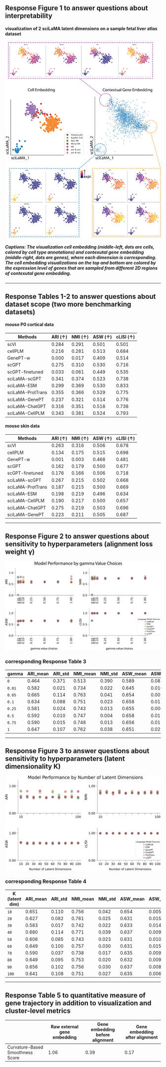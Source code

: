 ## Response Figure 1 to answer questions about interpretability
#### visualization of 2 sciLaMA latent dimensions on a sample fetal liver atlas dataset
![alt text](https://github.com/anonymous-ICML2025/rebuttal_April1st/blob/main/Figures/Interpretability.png)
##### Captions: The visualization cell embedding (middle-left, dots are cells, colored by cell type annotations) and contexutal gene embedding (middle-right, dots are genes), where each dimension is corresponding. The cell embedding visualizations on the top and bottom are colored by the expression level of genes that are sampled from different 2D regions of contexutal gene embedding.

---
## Response Tables 1-2 to answer questions about dataset scope (two more benchmarking datasets)
#### mouse P0 cortical data
|Methods| ARI (↑) | NMI (↑) | ASW (↑) | cLISI (↑) |
| ------------- | ------------- | ------------- | ------------- | ------------- | 
|scVI	              |0.284	|0.291	|0.501	|0.501 |
|cellPLM            |0.216	|0.281	|0.513	|0.684 |
|GenePT-w	          |0.000	|0.017	|0.409	|0.514 |
|scGPT	            |0.275	|0.310	|0.530	|0.716 |
|scGPT-finetuned	  |0.033	|0.061	|0.449	|0.535 |
|sciLaMA-scGPT	    |0.341	|0.374	|0.523	|0.738 |
|sciLaMA-ESM	      |0.299	|0.369	|0.530	|0.833 |
|sciLaMA-ProtTrans	|0.355	|0.366	|0.529	|0.775 |
|sciLaMA-GenePT	    |0.237	|0.321	|0.514	|0.776 |
|sciLaMA-ChatGPT	  |0.316	|0.351	|0.518	|0.738 |
|sciLaMA-CellPLM	  |0.343	|0.381	|0.524	|0.793 |

#### mouse skin data
|Methods| ARI (↑) | NMI (↑) | ASW (↑) | cLISI (↑) |
| ------------- | ------------- | ------------- | ------------- | ------------- | 
|scVI	              |0.263	|0.316	|0.506	|0.678 |
|cellPLM	          |0.134	|0.175	|0.515	|0.698 |
|GenePT-w	          |0.001	|0.003	|0.468	|0.481 |
|scGPT	            |0.162	|0.179	|0.500	|0.677 |
|scGPT-finetuned	  |0.176	|0.166	|0.506	|0.718 |
|sciLaMA-scGPT	    |0.267	|0.215	|0.502	|0.668 |
|sciLaMA-ProtTrans	|0.187	|0.215	|0.500	|0.669 |
|sciLaMA-ESM	      |0.198	|0.219	|0.496	|0.634 |
|sciLaMA-CellPLM	  |0.190	|0.217	|0.500	|0.657 |
|sciLaMA-ChatGPT	  |0.275	|0.219	|0.503	|0.696 |
|sciLaMA-GenePT	    |0.223	|0.211	|0.505	|0.687 |

---

## Response Figure 2 to answer questions about sensitivity to hyperparameters (alignment loss weight γ)
![alt text](https://github.com/anonymous-ICML2025/rebuttal_April1st/blob/main/Figures/Sensitivity_gamma.png)
### corresponding Response Table 3
|gamma|	ARI_mean|	ARI_std	|NMI_mean|	NMI_std|	ASW_mean	|ASW_std	|cLISI_mean|	cLISI_std|
| ------------- | ------------- | ------------- | ------------- | ------------- | ------------- | ------------- | ------------- | ------------- | 
|`0`|	0.464 |0.371	|0.513	|0.390	|0.589	|0.087	|0.881	|0.170|
|`0.01`|	0.582	|0.021	|0.734	|0.022	|0.645	|0.010	|0.990	|0.002|
|`0.05`|	0.665	|0.114	|0.763	|0.041	|0.654	|0.005	|0.991	|0.002|
|`0.1`|	0.634	|0.088	|0.751	|0.023	|0.658	|0.012	|0.992	|0.002|
|`0.25`|	0.581	|0.024	|0.743	|0.013	|0.655	|0.006	|0.990	|0.002|
|`0.5`|	0.592	|0.010	|0.747	|0.004	|0.658	|0.012	|0.993	|0.001|
|`0.75`|	0.590	|0.015	|0.748	|0.013	|0.656	|0.012	|0.992	|0.002|
|`1`|	0.647	|0.107	|0.762	|0.038	|0.651	|0.025	|0.993	|0.003|

---

## Response Figure 3 to answer questions about sensitivity to hyperparameters (latent dimensionality K)
![alt text](https://github.com/anonymous-ICML2025/rebuttal_April1st/blob/main/Figures/Sensitivity_K.png)
### corresponding Response Table 4
|K (latent dim)|	ARI_mean|	ARI_std	|NMI_mean|	NMI_std|	ASW_mean	|ASW_std	|cLISI_mean|	cLISI_std|
| ------------- | ------------- | ------------- | ------------- | ------------- | ------------- | ------------- | ------------- | ------------- | 
|`10`|	0.651|	0.110|	0.756|	0.042|	0.654|	0.005|	0.991|	0.002 |
|`20`|	0.627|  0.082|	0.761|	0.025|	0.631|	0.015|	0.991|	0.000 |
|`30`|	0.583|	0.017|	0.742|	0.022|	0.633|	0.014|	0.991|	0.001 |
|`40`|	0.680|	0.114|	0.771|	0.039|	0.637|	0.009|	0.991|	0.002 |
|`50`|	0.606|	0.085|	0.743|	0.023|	0.631|	0.010|	0.990|	0.002 |
|`60`|	0.649|	0.100|	0.757|	0.030|	0.631|	0.015|	0.990|	0.002 |
|`70`|	0.590|	0.037|	0.738|	0.017|	0.635|	0.009|	0.991|	0.001 |
|`80`|	0.649|	0.095|	0.753|	0.020|	0.632|	0.009|	0.991|	0.001 |
|`90`|	0.656|	0.102|	0.756|	0.030|	0.637|	0.008|	0.991|	0.001 |
|`100`|	0.641|	0.108|	0.751|	0.027|	0.635|	0.006|	0.991|	0.002 |

---

## Response Table 5 to quantitative measure of gene trajectory in addition to visualization and cluster-level metrics
| |Raw external gene embedding	| Gene embedding before alignment	| Gene embedding after alignment |
| ------------- | ------------- | ------------- | ------------- | 
| Curvature-Based Smoothness Score	| 1.06 | 0.39	| 0.17 |
